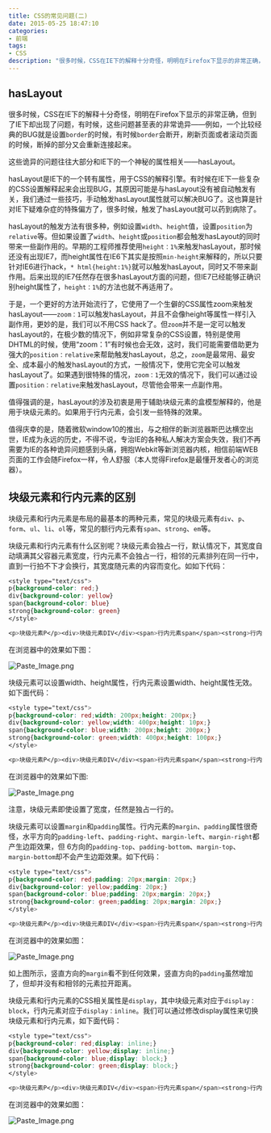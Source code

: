 ```yaml
---
title: CSS的常见问题(二)
date: 2015-05-25 18:47:10
categories:
- 前端
tags:
- CSS
description: "很多时候，CSS在IE下的解释十分奇怪，明明在Firefox下显示的非常正确，但到了IE下却出现了问题，有时候，这些问题甚至表的非常诡异——例如，一个比较经典的BUG就是设置`border`的时候，有时候`border`会断开，刷新页面或者滚动页面的时候，断掉的部分又会重新连接起来。"
---
```


## hasLayout

很多时候，CSS在IE下的解释十分奇怪，明明在Firefox下显示的非常正确，但到了IE下却出现了问题，有时候，这些问题甚至表的非常诡异——例如，一个比较经典的BUG就是设置`border`的时候，有时候`border`会断开，刷新页面或者滚动页面的时候，断掉的部分又会重新连接起来。

这些诡异的问题往往大部分和IE下的一个神秘的属性相关——hasLayout。

hasLayout是IE下的一个转有属性，用于CSS的解释引擎。有时候在IE下一些复杂的CSS设置解释起来会出现BUG，其原因可能是与hasLayout没有被自动触发有关，我们通过一些技巧，手动触发hasLayout属性就可以解决BUG了。这也算是针对IE下疑难杂症的特殊偏方了，很多时候，触发了hasLayout就可以药到病除了。

hasLayout的触发方法有很多种，例如设置`width`、`height`值，设置`position`为`relative`等。但如果设置了`width`、`height`或`position`都会触发hasLayout的同时带来一些副作用的。早期的工程师推荐使用`height：1%`来触发hasLayout，那时候还没有出现IE7，而height属性在IE6下其实是按照`min-height`来解释的，所以只要针对IE6进行hack，`* html{height:1%}`就可以触发hasLayout，同时又不带来副作用。后来出现的IE7任然存在很多hasLayout方面的问题，但IE7已经能够正确识别height属性了，`height：1%`的方法也就不再适用了。

于是，一个更好的方法开始流行了，它使用了一个生僻的CSS属性zoom来触发hasLayout——`zoom：1`可以触发hasLayout，并且不会像height等属性一样引入副作用，更妙的是，我们可以不用CSS hack了。但`zoom`并不是一定可以触发hasLayout的，在极少数的情况下，例如非常复杂的CSS设置，特别是使用DHTML的时候，使用“zoom：1”有时候也会无效，这时，我们可能需要借助更为强大的`position：relative`来帮助触发hasLayout，总之，`zoom`是最常用、最安全、成本最小的触发hasLayout的方式，一般情况下，使用它完全可以触发hasLayout了。如果遇到很特殊的情况，`zoom：1`无效的情况下，我们可以通过设置`position：relative`来触发hasLayout，尽管他会带来一点副作用。

值得强调的是，hasLayout的涉及初衷是用于辅助块级元素的盒模型解释的，他是用于块级元素的。如果用于行内元素，会引发一些特殊的效果。

值得庆幸的是，随着微软window10的推出，与之相伴的新浏览器斯巴达横空出世，IE成为永远的历史，不得不说，专治IE的各种私人解决方案会失效，我们不再需要为IE的各种诡异问题感到头痛，拥抱Webkit等新浏览器内核，相信前端WEB页面的工作会随Firefox一样，令人舒服（本人觉得Firefox是最懂开发者心的浏览器）。

## 块级元素和行内元素的区别

块级元素和行内元素是布局的最基本的两种元素，常见的块级元素有`div`、`p`、`form`、`ul`、`li`、`ol`等，常见的额行内元素有`span`、`strong`、`em`等。

块级元素和行内元素有什么区别呢？块级元素会独占一行，默认情况下，其宽度自动填满其父容器元素宽度，行内元素不会独占一行，相邻的元素排列在同一行中，直到一行拍不下才会换行，其宽度随元素的内容而变化。如如下代码：
```css
<style type="text/css">
p{background-color: red;}
div{background-color: yellow}
span{background-color: blue}
strong{background-color: green}
</style>

<p>块级元素P</p><div>块级元素DIV</div><span>行内元素span</span><strong>行内元素strong</strong>
```

在浏览器中的效果如下图：

![Paste_Image.png](//ww4.sinaimg.cn/large/006tNc79ly1g5d84yc9tlj30at036a9w.jpg)

块级元素可以设置width、height属性，行内元素设置width、height属性无效。如下面代码：
```css
<style type="text/css">
p{background-color: red;width: 200px;height: 200px;}
div{background-color: yellow;width: 400px;height: 10px;}
span{background-color: blue;width: 200px;height: 200px;}
strong{background-color: green;width: 400px;height: 100px;}
</style>

<p>块级元素P</p><div>块级元素DIV</div><span>行内元素span</span><strong>行内元素strong</strong>
```

在浏览器中的效果如下图:

![Paste_Image.png](//ww4.sinaimg.cn/large/006tNc79ly1g5d84zdxdoj30d509xjrb.jpg)

注意，块级元素即使设置了宽度，任然是独占一行的。

块级元素可以设置`margin`和`padding`属性。行内元素的`margin`、`padding`属性很奇怪，水平方向的`padding-left`、`padding-right`、`margin-left`、`margin-right`都产生边距效果，但 6方向的`padding-top`、`padding-bottom`、`margin-top`、`margin-bottom`却不会产生边距效果。如下代码：
```css
<style type="text/css">
p{background-color: red;padding: 20px;margin: 20px;}
div{background-color: yellow;padding: 20px;}
span{background-color: blue;padding: 20px;margin: 20px;}
strong{background-color: green;padding: 20px;margin: 20px;}
</style>

<p>块级元素P</p><div>块级元素DIV</div><span>行内元素span</span><strong>行内元素strong</strong>
```

在浏览器中的效果如图：

![Paste_Image.png](//ww3.sinaimg.cn/large/006tNc79ly1g5d850a2xdj30gj05xdfq.jpg)

如上图所示，竖直方向的`margin`看不到任何效果，竖直方向的`padding`虽然增加了，但却并没有和相邻的元素拉开距离。

块级元素和行内元素的CSS相关属性是`display`，其中块级元素对应于`display：block`，行内元素对应于`display：inline`。我们可以通过修改display属性来切换块级元素和行内元素，如下面代码：
```css
<style type="text/css">
p{background-color: red;display: inline;}
div{background-color: yellow;display: inline;}
span{background-color: blue;display: block;}
strong{background-color: green;display: block;}
</style>

<p>块级元素P</p><div>块级元素DIV</div><span>行内元素span</span><strong>行内元素strong</strong>
```

在浏览器中的效果如图：

![Paste_Image.png](//ww1.sinaimg.cn/large/006tNc79ly1g5d850ostfj30bt022t8j.jpg)